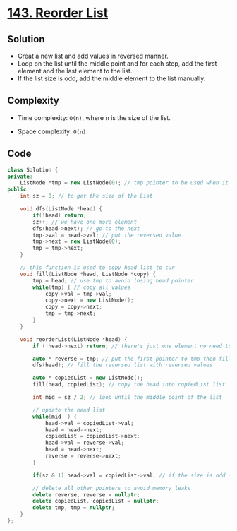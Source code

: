 # [143. Reorder List](https://leetcode.com/problems/reorder-list/)

## Solution
- Creat a new list and add values in reversed manner.
- Loop on the list until the middle point and for each step, add the first element and the last element to the list.
- If the list size is odd, add the middle element to the list manually.
## Complexity
- Time complexity: `O(n)`, where n is the size of the list.

- Space complexity: `O(n)`

## Code
``` cpp
class Solution {
private:
    ListNode *tmp = new ListNode(0); // tmp pointer to be used when it's need to save specific pointer
public:
    int sz = 0; // to get the size of the List

    void dfs(ListNode *head) {
        if(!head) return;
        sz++; // we have one more element
        dfs(head->next); // go to the next
        tmp->val = head->val; // put the reversed value
        tmp->next = new ListNode(0);
        tmp = tmp->next;
    }

    // this function is used to copy head list to cur
    void fill(ListNode *head, ListNode *copy) {
        tmp = head; // use tmp to avoid losing head pointer
        while(tmp) { // copy all values
            copy->val = tmp->val;
            copy->next = new ListNode();
            copy = copy->next;
            tmp = tmp->next;
        }
    }

    void reorderList(ListNode *head) {
        if (!head->next) return; // there's just one element no need to do anything

        auto * reverse = tmp; // put the first pointer to tmp then fill new list with reversed values
        dfs(head); // fill the reversed list with reversed values

        auto * copiedList = new ListNode();
        fill(head, copiedList); // copy the head into copiedList list

        int mid = sz / 2; // loop until the middle point of the list

        // update the head list
        while(mid--) {
            head->val = copiedList->val;
            head = head->next;
            copiedList = copiedList->next;
            head->val = reverse->val;
            head = head->next;
            reverse = reverse->next;
        }

        if(sz & 1) head->val = copiedList->val; // if the size is odd -> the middle element should be added manually

        // delete all other pointers to avoid memory leaks
        delete reverse, reverse = nullptr;
        delete copiedList, copiedList = nullptr;
        delete tmp, tmp = nullptr;
    }
};
```